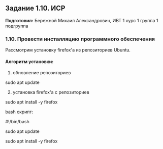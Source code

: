 Задание 1.10. ИСР
------------
**Подготовил:** Бережной Михаил Александрович, ИВТ 1 курс 1 группа 1 подгруппа

### 1.10. Провести инсталляцию программного обеспечения

Рассмотрим установку firefox'а из репозиториев Ubuntu.

#### Алгоритм установки:
1. обновление репозиториев
 
  sudo apt update
  
2. установка firefox'a с репозиториев

  sudo apt install -y firefox

bash скрипт:

#!/bin/bash

sudo apt update

sudo apt install -y firefox

